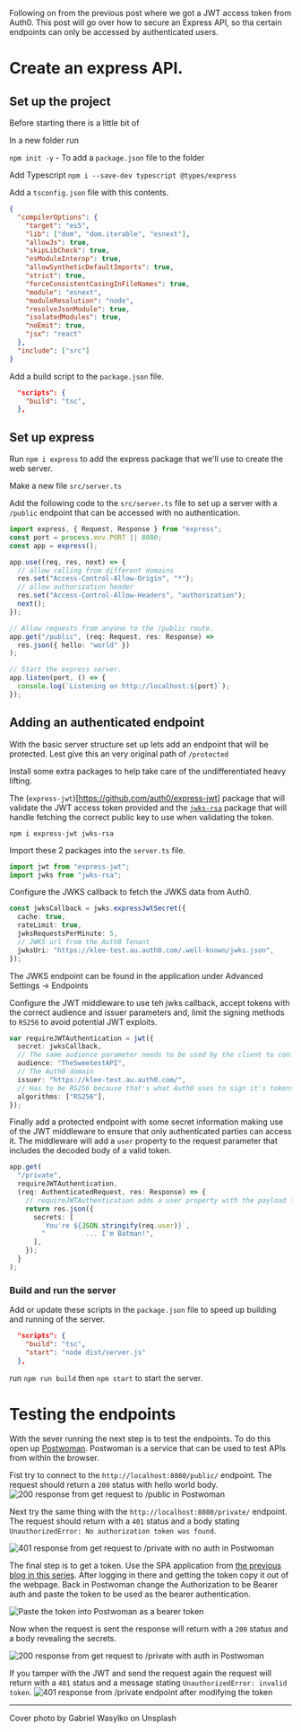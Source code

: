 Following on from the previous post where we got a JWT access token from Auth0. This post will go over how to secure an Express API, so tha certain endpoints can only be accessed by authenticated users.

# Create an express API.

## Set up the project

Before starting there is a little bit of

In a new folder run

`npm init -y` - To add a `package.json` file to the folder

Add Typescript
`npm i --save-dev typescript @types/express`

Add a `tsconfig.json` file with this contents.

```json
{
  "compilerOptions": {
    "target": "es5",
    "lib": ["dom", "dom.iterable", "esnext"],
    "allowJs": true,
    "skipLibCheck": true,
    "esModuleInterop": true,
    "allowSyntheticDefaultImports": true,
    "strict": true,
    "forceConsistentCasingInFileNames": true,
    "module": "esnext",
    "moduleResolution": "node",
    "resolveJsonModule": true,
    "isolatedModules": true,
    "noEmit": true,
    "jsx": "react"
  },
  "include": ["src"]
}
```

Add a build script to the `package.json` file.

```json
  "scripts": {
    "build": "tsc",
  },
```

## Set up express

Run `npm i express` to add the express package that we'll use to create the web server.

Make a new file `src/server.ts`

Add the following code to the `src/server.ts` file to set up a server with a `/public` endpoint that can be accessed with no authentication.

```typescript
import express, { Request, Response } from "express";
const port = process.env.PORT || 8080;
const app = express();

app.use((req, res, next) => {
  // allow calling from different domains
  res.set("Access-Control-Allow-Origin", "*");
  // allow authorization header
  res.set("Access-Control-Allow-Headers", "authorization");
  next();
});

// Allow requests from anyone to the /public route.
app.get("/public", (req: Request, res: Response) =>
  res.json({ hello: "world" })
);

// Start the express server.
app.listen(port, () => {
  console.log(`Listening on http://localhost:${port}`);
});
```

## Adding an authenticated endpoint

With the basic server structure set up lets add an endpoint that will be protected. Lest give this an very original path of `/protected`

Install some extra packages to help take care of the undifferentiated heavy lifting.

The (`express-jwt`)[https://github.com/auth0/express-jwt] package that will validate the JWT access token provided and the [`jwks-rsa`](https://github.com/auth0/node-jwks-rsa) package that will handle fetching the correct public key to use when validating the token.

`npm i express-jwt jwks-rsa`

Import these 2 packages into the `server.ts` file.

```typescript
import jwt from "express-jwt";
import jwks from "jwks-rsa";
```

Configure the JWKS callback to fetch the JWKS data from Auth0.

```typescript
const jwksCallback = jwks.expressJwtSecret({
  cache: true,
  rateLimit: true,
  jwksRequestsPerMinute: 5,
  // JWKS url from the Auth0 Tenant
  jwksUri: "https://klee-test.au.auth0.com/.well-known/jwks.json",
});
```

The JWKS endpoint can be found in the application under Advanced Settings -> Endpoints

Configure the JWT middleware to use teh jwks callback, accept tokens with the correct audience and issuer parameters and, limit the signing methods to `RS256` to avoid potential JWT exploits.

```typescript
var requireJWTAuthentication = jwt({
  secret: jwksCallback,
  // The same audience parameter needs to be used by the client to configure their Auth0 SDK
  audience: "TheSweetestAPI",
  // The Auth0 domain
  issuer: "https://klee-test.au.auth0.com/",
  // Has to be RS256 because that's what Auth0 uses to sign it's tokens
  algorithms: ["RS256"],
});
```

Finally add a protected endpoint with some secret information making use of the JWT middleware to ensure that only authenticated parties can access it.
The middleware will add a `user` property to the request parameter that includes the decoded body of a valid token.

```typescript
app.get(
  "/private",
  requireJWTAuthentication,
  (req: AuthenticatedRequest, res: Response) => {
    // requireJWTAuthentication adds a user property with the payload from a valid JWT
    return res.json({
      secrets: [
        `You're ${JSON.stringify(req.user)}`,
        "          ... I'm Batman!",
      ],
    });
  }
);
```

### Build and run the server

Add or update these scripts in the `package.json` file to speed up building and running of the server.

```json
  "scripts": {
    "build": "tsc",
    "start": "node dist/server.js"
  },
```

run `npm run build` then `npm start` to start the server.

# Testing the endpoints

With the sever running the next step is to test the endpoints. To do this open up [Postwoman](https://postwoman.io). Postwoman is a service that can be used to test APIs from within the browser.

Fist try to connect to the `http://localhost:8080/public/` endpoint. The request should return a `200` status with hello world body.
![200 response from get request to /public in Postwoman](https://dev-to-uploads.s3.amazonaws.com/i/q5v018dqb19fkgcbxo9w.png)

Next try the same thing with the `http://localhost:8080/private/` endpoint. The request should return with a `401` status and a body stating `UnauthorizedError: No authorization token was found`.

![401 response from get request to /private with no auth in Postwoman](https://dev-to-uploads.s3.amazonaws.com/i/l0tmlpjzxhr4jw4l4jod.png)

The final step is to get a token. Use the SPA application from [the previous blog in this series](https://dev.to/kleeut/getting-a-jwt-access-token-from-auth0-3e81). After logging in there and getting the token copy it out of the webpage. Back in Postwoman change the Authorization to be Bearer auth and paste the token to be used as the bearer authentication.

![Paste the token into Postwoman as a bearer token](https://dev-to-uploads.s3.amazonaws.com/i/b1t5f6444lahead004ba.png)

Now when the request is sent the response will return with a `200` status and a body revealing the secrets.

![200 response from get request to /private with auth in Postwoman](https://dev-to-uploads.s3.amazonaws.com/i/crvw33tgie3860br5wox.png)

If you tamper with the JWT and send the request again the request will return with a `401` status and a message stating `UnauthorizedError: invalid token`.
![401 response from /private endpoint after modifying the token](https://dev-to-uploads.s3.amazonaws.com/i/41fgf1gji9ffp19aym8g.png)

---

Cover photo by Gabriel Wasylko on Unsplash
